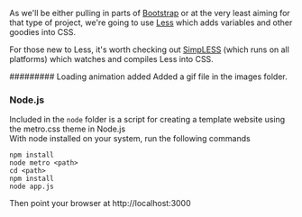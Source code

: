 As we'll be either pulling in parts of [Bootstrap](http://bootstrap.io) or at the very least aiming for that type of project, we're going to use [Less](http://lesscss.org/) which adds variables and other goodies into CSS.

For those new to Less, it's worth checking out [SimpLESS](http://wearekiss.com/simpless) (which runs on all platforms) which watches and compiles Less into CSS.

#########
Loading animation added
Added a gif file in the images folder.

### Node.js
Included in the `node` folder is a script for creating a template website using the metro.css theme in Node.js  
With node installed on your system, run the following commands

`npm install`  
`node metro <path>`  
`cd <path>`  
`npm install`  
`node app.js`

Then point your browser at http://localhost:3000


